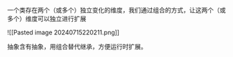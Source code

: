 一个类存在两个（或多个）独立变化的维度，我们通过组合的方式，让这两个（或多个）维度可以独立进行扩展

![[Pasted image 20240715220211.png]]

抽象含有抽象，用组合替代继承，方便运行时扩展。